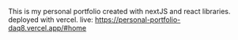 This is my personal portfolio created with nextJS and react libraries. 
deployed with vercel.
live: https://personal-portfolio-daq8.vercel.app/#home
